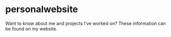 # personalwebsite
Want to know about me and projects I've worked on? These information can be found on my website. 
